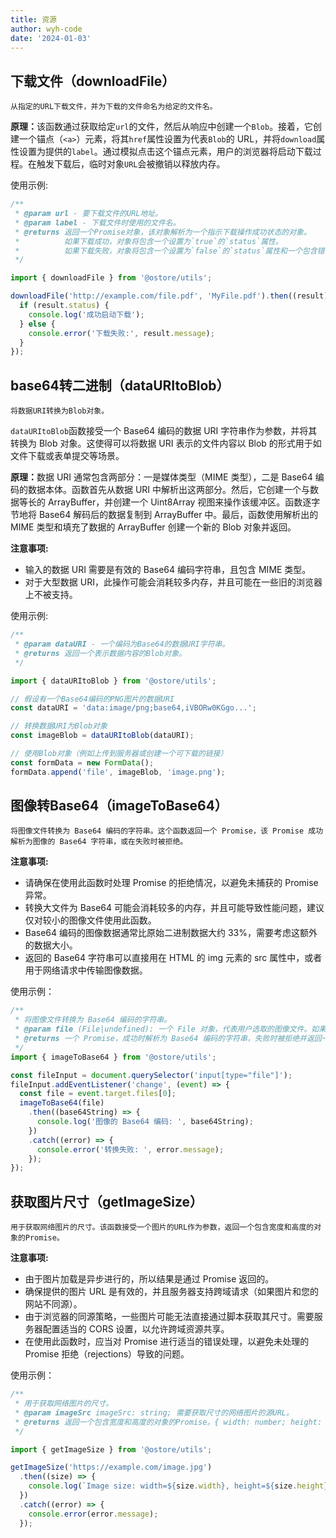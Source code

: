 ```yaml
---
title: 资源
author: wyh-code
date: '2024-01-03'
---
```


## 下载文件（downloadFile）

`从指定的URL下载文件，并为下载的文件命名为给定的文件名。`

<b>原理：</b>该函数通过获取给定`url`的文件，然后从响应中创建一个`Blob`。接着，它创建一个锚点（`<a>`）元素，将其`href`属性设置为代表`Blob`的 URL，并将`download`属性设置为提供的`label`。通过模拟点击这个锚点元素，用户的浏览器将启动下载过程。在触发下载后，临时对象`URL`会被撤销以释放内存。

使用示例:

```js
/**
 * @param url - 要下载文件的URL地址。
 * @param label - 下载文件时使用的文件名。
 * @returns 返回一个Promise对象，该对象解析为一个指示下载操作成功状态的对象。
 *          如果下载成功，对象将包含一个设置为`true`的`status`属性。
 *          如果下载失败，对象将包含一个设置为`false`的`status`属性和一个包含错误信息的`message`属性。
 */

import { downloadFile } from '@ostore/utils';

downloadFile('http://example.com/file.pdf', 'MyFile.pdf').then((result) => {
  if (result.status) {
    console.log('成功启动下载');
  } else {
    console.error('下载失败:', result.message);
  }
});
```

## base64转二进制（dataURItoBlob）

`将数据URI转换为Blob对象。`

`dataURItoBlob`函数接受一个 Base64 编码的数据 URI 字符串作为参数，并将其转换为 Blob 对象。这使得可以将数据 URI 表示的文件内容以 Blob 的形式用于如文件下载或表单提交等场景。

<b>原理：</b>数据 URI 通常包含两部分：一是媒体类型（MIME 类型），二是 Base64 编码的数据本体。函数首先从数据 URI 中解析出这两部分。然后，它创建一个与数据等长的 ArrayBuffer，并创建一个 Uint8Array 视图来操作该缓冲区。函数逐字节地将 Base64 解码后的数据复制到 ArrayBuffer 中。最后，函数使用解析出的 MIME 类型和填充了数据的 ArrayBuffer 创建一个新的 Blob 对象并返回。

<b>注意事项:</b>

- 输入的数据 URI 需要是有效的 Base64 编码字符串，且包含 MIME 类型。
- 对于大型数据 URI，此操作可能会消耗较多内存，并且可能在一些旧的浏览器上不被支持。

使用示例:

```js
/**
 * @param dataURI - 一个编码为Base64的数据URI字符串。
 * @returns 返回一个表示数据内容的Blob对象。
 */

import { dataURItoBlob } from '@ostore/utils';

// 假设有一个Base64编码的PNG图片的数据URI
const dataURI = 'data:image/png;base64,iVBORw0KGgo...';

// 转换数据URI为Blob对象
const imageBlob = dataURItoBlob(dataURI);

// 使用Blob对象（例如上传到服务器或创建一个可下载的链接）
const formData = new FormData();
formData.append('file', imageBlob, 'image.png');
```

## 图像转Base64（imageToBase64）

`将图像文件转换为 Base64 编码的字符串。这个函数返回一个 Promise，该 Promise 成功解析为图像的 Base64 字符串，或在失败时被拒绝。`

<b>注意事项:</b>

- 请确保在使用此函数时处理 Promise 的拒绝情况，以避免未捕获的 Promise 异常。
- 转换大文件为 Base64 可能会消耗较多的内存，并且可能导致性能问题，建议仅对较小的图像文件使用此函数。
- Base64 编码的图像数据通常比原始二进制数据大约 33%，需要考虑这额外的数据大小。
- 返回的 Base64 字符串可以直接用在 HTML 的 img 元素的 src 属性中，或者用于网络请求中传输图像数据。

使用示例：

```js
/**
 * 将图像文件转换为 Base64 编码的字符串。
 * @param file (File|undefined): 一个 File 对象，代表用户选取的图像文件。如果为 undefined，Promise 将会被拒绝。
 * @returns 一个 Promise，成功时解析为 Base64 编码的字符串，失败时被拒绝并返回一个错误对象。
 */
import { imageToBase64 } from '@ostore/utils';

const fileInput = document.querySelector('input[type="file"]');
fileInput.addEventListener('change', (event) => {
  const file = event.target.files[0];
  imageToBase64(file)
    .then((base64String) => {
      console.log('图像的 Base64 编码: ', base64String);
    })
    .catch((error) => {
      console.error('转换失败: ', error.message);
    });
});
```

## 获取图片尺寸（getImageSize）

`用于获取网络图片的尺寸。该函数接受一个图片的URL作为参数，返回一个包含宽度和高度的对象的Promise。`

<b>注意事项:</b>

- 由于图片加载是异步进行的，所以结果是通过 Promise 返回的。
- 确保提供的图片 URL 是有效的，并且服务器支持跨域请求（如果图片和您的网站不同源）。
- 由于浏览器的同源策略，一些图片可能无法直接通过脚本获取其尺寸。需要服务器配置适当的 CORS 设置，以允许跨域资源共享。
- 在使用此函数时，应当对 Promise 进行适当的错误处理，以避免未处理的 Promise 拒绝（rejections）导致的问题。

使用示例：

```js
/**
 * 用于获取网络图片的尺寸。
 * @param imageSrc imageSrc: string; 需要获取尺寸的网络图片的源URL。
 * @returns 返回一个包含宽度和高度的对象的Promise。{ width: number; height: number }
 */

import { getImageSize } from '@ostore/utils';

getImageSize('https://example.com/image.jpg')
  .then((size) => {
    console.log(`Image size: width=${size.width}, height=${size.height}`);
  })
  .catch((error) => {
    console.error(error.message);
  });
```
